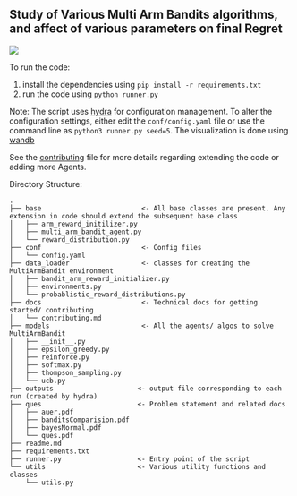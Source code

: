 ## Study of Various Multi Arm Bandits algorithms, and affect of various parameters on final Regret


<img src="https://user-images.githubusercontent.com/46635452/151928659-7742b2d7-d2eb-415d-8897-d7f7d8034192.png">


To run the code:         
1. install the dependencies using `pip install -r requirements.txt`
2. run the code using `python runner.py`

Note: The script uses [hydra](https://github.com/facebookresearch/hydra) for configuration management.
To alter the configuration settings, either edit the `conf/config.yaml` file or use the command line as `python3 runner.py seed=5`. The visualization is done using [wandb](https://wandb.ai/harshraj22/multi_arm_bandit)


See the [contributing](docs/contributing.md) file for more details regarding extending the code or adding more Agents.


Directory Structure:
```
.
├── base                         <- All base classes are present. Any extension in code should extend the subsequent base class
│   ├── arm_reward_initilizer.py
│   ├── multi_arm_bandit_agent.py
│   └── reward_distribution.py
├── conf                         <- Config files
│   └── config.yaml
├── data_loader                  <- classes for creating the MultiArmBandit environment      
│   ├── bandit_arm_reward_initializer.py
│   ├── environments.py
│   └── probablistic_reward_distributions.py
├── docs                         <- Technical docs for getting started/ contributing
│   └── contributing.md
├── models                       <- All the agents/ algos to solve MultiArmBandit
│   ├── __init__.py
│   ├── epsilon_greedy.py
│   ├── reinforce.py
│   ├── softmax.py
│   ├── thompson_sampling.py
│   └── ucb.py
├── outputs                     <- output file corresponding to each run (created by hydra)  
├── ques                        <- Problem statement and related docs
│   ├── auer.pdf
│   ├── banditsComparision.pdf
│   ├── bayesNormal.pdf
│   └── ques.pdf
├── readme.md
├── requirements.txt
├── runner.py                   <- Entry point of the script    
└── utils                       <- Various utility functions and classes
    └── utils.py
```